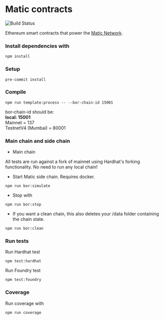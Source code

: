 # Matic contracts

![Build Status](https://github.com/maticnetwork/contracts/workflows/CI/badge.svg)

Ethereum smart contracts that power the [Matic Network](https://matic.network).

### Install dependencies with

```
npm install
```

### Setup

```
pre-commit install
```

### Compile

```
npm run template:process -- --bor-chain-id 15001
```

bor-chain-id should be:  
**local: 15001**  
Mainnet = 137  
TestnetV4 (Mumbai) = 80001

### Main chain and side chain

- Main chain

All tests are run against a fork of mainnet using Hardhat's forking functionality. No need to run any local chain!

- Start Matic side chain. Requires docker.

```
npm run bor:simulate
```

- Stop with

```
npm run bor:stop
```

- If you want a clean chain, this also deletes your /data folder containing the chain state.

```
npm run bor:clean
```

### Run tests

Run Hardhat test

```
npm test:hardhat
```

Run Foundry test

```
npm test:foundry
```

### Coverage

Run coverage with

```
npm run coverage
```
